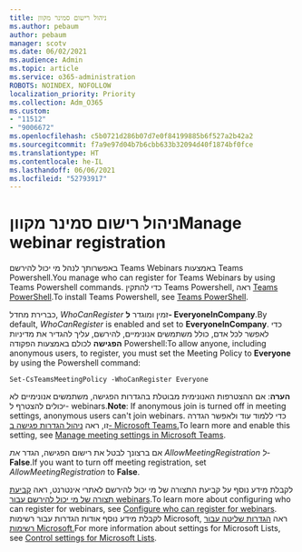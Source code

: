 ```yaml
---
title: ניהול רישום סמינר מקוון
ms.author: pebaum
author: pebaum
manager: scotv
ms.date: 06/02/2021
ms.audience: Admin
ms.topic: article
ms.service: o365-administration
ROBOTS: NOINDEX, NOFOLLOW
localization_priority: Priority
ms.collection: Adm_O365
ms.custom:
- "11512"
- "9006672"
ms.openlocfilehash: c5b0721d286b07d7e0f84199885b6f527a2b42a2
ms.sourcegitcommit: f7a9e97d04b7b6cbb633b32094d40f1874bf0fce
ms.translationtype: HT
ms.contentlocale: he-IL
ms.lasthandoff: 06/06/2021
ms.locfileid: "52793917"
---
```

# <a name="manage-webinar-registration"></a><span data-ttu-id="d9882-102">ניהול רישום סמינר מקוון</span><span class="sxs-lookup"><span data-stu-id="d9882-102">Manage webinar registration</span></span>

<span data-ttu-id="d9882-103">באפשרותך לנהל מי יכול להירשם Teams Webinars באמצעות Teams Powershell.</span><span class="sxs-lookup"><span data-stu-id="d9882-103">You manage who can register for Teams Webinars by using Teams Powershell commands.</span></span> <span data-ttu-id="d9882-104">כדי להתקין Teams Powershell, ראה [Teams PowerShell](/microsoftteams/teams-powershell-install).</span><span class="sxs-lookup"><span data-stu-id="d9882-104">To install Teams Powershell, see [Teams PowerShell](/microsoftteams/teams-powershell-install).</span></span> 

<span data-ttu-id="d9882-105">כברירת מחדל, *WhoCanRegister* זמין ומוגדר **ל- EveryoneInCompany**.</span><span class="sxs-lookup"><span data-stu-id="d9882-105">By default, *WhoCanRegister* is enabled and set to **EveryoneInCompany**.</span></span> <span data-ttu-id="d9882-106">כדי לאפשר לכל אדם, כולל משתמשים אנונימיים, להירשם, עליך להגדיר את מדיניות **הפגישה** לכולם באמצעות הפקודה Powershell:</span><span class="sxs-lookup"><span data-stu-id="d9882-106">To allow anyone, including anonymous users, to register, you must set the Meeting Policy to **Everyone** by using the Powershell command:</span></span>

`Set-CsTeamsMeetingPolicy -WhoCanRegister Everyone`

<span data-ttu-id="d9882-107">**הערה**: אם ההצטרפות האנונימית מבוטלת בהגדרות הפגישה, משתמשים אנונימיים לא יכולים להצטרף ל- webinars.</span><span class="sxs-lookup"><span data-stu-id="d9882-107">**Note**: If anonymous join is turned off in meeting settings, anonymous users can't join webinars.</span></span> <span data-ttu-id="d9882-108">כדי ללמוד עוד ולאפשר הגדרה זו, ראה [ניהול הגדרות פגישה ב- Microsoft Teams.](/microsoftteams/meeting-settings-in-teams)</span><span class="sxs-lookup"><span data-stu-id="d9882-108">To learn more and enable this setting, see [Manage meeting settings in Microsoft Teams](/microsoftteams/meeting-settings-in-teams).</span></span>

<span data-ttu-id="d9882-109">אם ברצונך לבטל את רישום הפגישה, הגדר *את AllowMeetingRegistration ל-* **False**.</span><span class="sxs-lookup"><span data-stu-id="d9882-109">If you want to turn off meeting registration, set *AllowMeetingRegistration* to **False**.</span></span>

<span data-ttu-id="d9882-110">לקבלת מידע נוסף על קביעת התצורה של מי יכול להירשם לאתרי אינטרנט, ראה [קביעת תצורה של מי יכול להירשם עבור webinars](/microsoftteams/set-up-webinars?source=docs#configure-who-can-register-for-webinars).</span><span class="sxs-lookup"><span data-stu-id="d9882-110">To learn more about configuring who can register for webinars, see [Configure who can register for webinars](/microsoftteams/set-up-webinars?source=docs#configure-who-can-register-for-webinars).</span></span> <span data-ttu-id="d9882-111">לקבלת מידע נוסף אודות הגדרות עבור רשימות Microsoft, ראה [הגדרות שליטה עבור רשימות Microsoft.](/sharepoint/control-lists)</span><span class="sxs-lookup"><span data-stu-id="d9882-111">For more information about settings for Microsoft Lists, see [Control settings for Microsoft Lists](/sharepoint/control-lists).</span></span>
